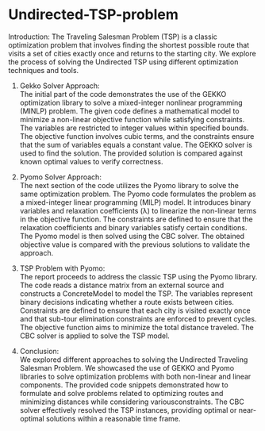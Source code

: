 # Undirected-TSP-problem

Introduction:
The Traveling Salesman Problem (TSP) is a classic optimization problem that involves finding the shortest possible route that visits a set of cities exactly once and returns to the starting city. We explore the process of solving the Undirected TSP using different optimization techniques and tools.

1. Gekko Solver Approach: \
The initial part of the code demonstrates the use of the GEKKO optimization library to solve a mixed-integer nonlinear programming (MINLP) problem. The given code defines a mathematical model to minimize a non-linear objective function while satisfying constraints. The variables are restricted to integer values within specified bounds. The objective function involves cubic terms, and the constraints ensure that the sum of variables equals a constant value. The GEKKO solver is used to find the solution. The provided solution is compared against known optimal values to verify correctness.


3. Pyomo Solver Approach: \
The next section of the code utilizes the Pyomo library to solve the same optimization problem. The Pyomo code formulates the problem as a mixed-integer linear programming (MILP) model. It introduces binary variables and relaxation coefficients (λ) to linearize the non-linear terms in the objective function. The constraints are defined to ensure that the relaxation coefficients and binary variables satisfy certain conditions. The Pyomo model is then solved using the CBC solver. The obtained objective value is compared with the previous solutions to validate the approach.


5. TSP Problem with Pyomo: \
The report proceeds to address the classic TSP using the Pyomo library. The code reads a distance matrix from an external source and constructs a ConcreteModel to model the TSP. The variables represent binary decisions indicating whether a route exists between cities. Constraints are defined to ensure that each city is visited exactly once and that sub-tour elimination constraints are enforced to prevent cycles. The objective function aims to minimize the total distance traveled. The CBC solver is applied to solve the TSP model.

4. Conclusion: \
We explored different approaches to solving the Undirected Traveling Salesman Problem. We showcased the use of GEKKO and Pyomo libraries to solve optimization problems with both non-linear and linear components. The provided code snippets demonstrated how to formulate and solve problems related to optimizing routes and minimizing distances while considering variousconstraints. The CBC solver effectively resolved the TSP instances, providing optimal or near-optimal solutions within a reasonable time frame.
